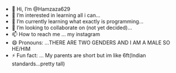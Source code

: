 - 👋 Hi, I’m @Hamzaza629
- 👀 I’m interested in learning all i can...
- 🌱 I’m currently learning what exactly is programming...
- 💞️ I’m looking to collaborate on (not yet decided)...
- 📫 How to reach me ... my instagram
- 😄 Pronouns: ...THERE ARE TWO GENDERS AND I AM A MALE SO HE/HIM
- ⚡ Fun fact: ... My parents are short but im like 6ft(Indian standards...pretty tall)

<!---
Hamzaza629/Hamzaza629 is a ✨ special ✨ repository because its `README.md` (this file) appears on your GitHub profile.
You can click the Preview link to take a look at your changes.
--->
